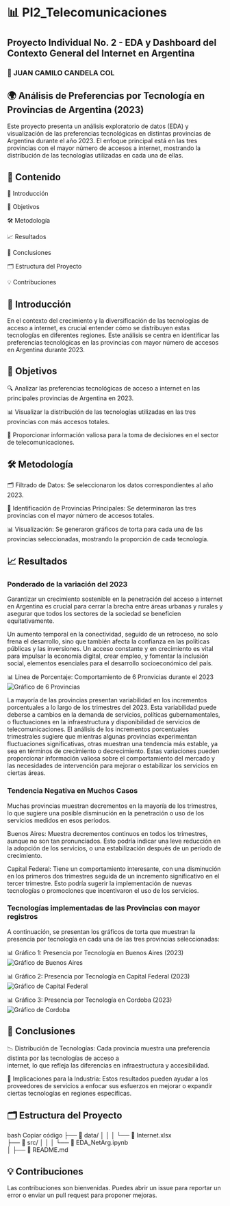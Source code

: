 # 📊 PI2_Telecomunicaciones
## Proyecto Individual No. 2 - EDA y Dashboard del Contexto General del Internet en Argentina
### 👤 JUAN CAMILO CANDELA COL

## 🌍 Análisis de Preferencias por Tecnología en Provincias de Argentina (2023)
Este proyecto presenta un análisis exploratorio de datos (EDA) y visualización de las preferencias tecnológicas en distintas provincias de Argentina durante el año 2023. El enfoque principal está en las tres provincias con el mayor número de accesos a internet, mostrando la distribución de las tecnologías utilizadas en cada una de ellas.

## 📑 Contenido

📜 Introducción

🎯 Objetivos

🛠️ Metodología

📈 Resultados

📝 Conclusiones

🗂️ Estructura del Proyecto

💡 Contribuciones


## 🌟 Introducción
En el contexto del crecimiento y la diversificación de las tecnologías de acceso a internet, es crucial entender cómo se distribuyen estas tecnologías en diferentes regiones. Este análisis se centra en identificar las preferencias tecnológicas en las provincias con mayor número de accesos en Argentina durante 2023.

## 🎯 Objetivos
  🔍 Analizar las preferencias tecnológicas de acceso a internet en las principales provincias de Argentina en 2023.
  
  📊 Visualizar la distribución de las tecnologías utilizadas en las tres provincias con más accesos totales.
  
  💼 Proporcionar información valiosa para la toma de decisiones en el sector de telecomunicaciones.
  
## 🛠️ Metodología
🗂️ Filtrado de Datos: Se seleccionaron los datos correspondientes al año 2023.

📌 Identificación de Provincias Principales: Se determinaron las tres provincias con el mayor número de accesos totales.

📊 Visualización: Se generaron gráficos de torta para cada una de las provincias seleccionadas, mostrando la proporción de cada tecnología.


## 📈 Resultados
### Ponderado de la variación del 2023
Garantizar un crecimiento sostenible en la penetración del acceso a internet en Argentina es crucial para cerrar la brecha entre áreas urbanas y rurales y asegurar que todos los sectores de la sociedad se beneficien equitativamente.

Un aumento temporal en la conectividad, seguido de un retroceso, no solo frena el desarrollo, sino que también afecta la confianza en las políticas públicas y las inversiones. Un acceso constante y en crecimiento es vital para impulsar la economía digital, crear empleo, y fomentar la inclusión social, elementos esenciales para el desarrollo socioeconómico del país.

📊 Linea de Porcentaje: Comportamiento de 6 Pronvicias durante el 2023
![Gráfico de 6 Provincias](sources/variacionPorcentual_6prov.png)

La mayoría de las provincias presentan variabilidad en los incrementos porcentuales a lo largo de los trimestres del 2023. Esta variabilidad puede deberse a cambios en la demanda de servicios, políticas gubernamentales, o fluctuaciones en la infraestructura y disponibilidad de servicios de telecomunicaciones. El análisis de los incrementos porcentuales trimestrales sugiere que mientras algunas provincias experimentan fluctuaciones significativas, otras muestran una tendencia más estable, ya sea en términos de crecimiento o decrecimiento. Estas variaciones pueden proporcionar información valiosa sobre el comportamiento del mercado y las necesidades de intervención para mejorar o estabilizar los servicios en ciertas áreas.

### Tendencia Negativa en Muchos Casos
Muchas provincias muestran decrementos en la mayoría de los trimestres, lo que sugiere una posible disminución en la penetración o uso de los servicios medidos en esos períodos.

Buenos Aires:
Muestra decrementos continuos en todos los trimestres, aunque no son tan pronunciados. Esto podría indicar una leve reducción en la adopción de los servicios, o una estabilización después de un período de crecimiento.

Capital Federal:
Tiene un comportamiento interesante, con una disminución en los primeros dos trimestres seguida de un incremento significativo en el tercer trimestre. Esto podría sugerir la implementación de nuevas tecnologías o promociones que incentivaron el uso de los servicios.


### Tecnologías implementadas de las Provincias con mayor registros

A continuación, se presentan los gráficos de torta que muestran la presencia por tecnología en cada una de las tres provincias seleccionadas:

📊 Gráfico 1: Presencia por Tecnología en Buenos Aires (2023)
![Gráfico de Buenos Aires](sources/BuenosAires_IntTec2023.png)


📊 Gráfico 2: Presencia por Tecnología en Capital Federal (2023)
![Gráfico de Capital Federal](sources/CapitalFederal__IntTec2023.png)


📊 Gráfico 3: Presencia por Tecnología en Cordoba (2023)
![Gráfico de Cordoba](sources/Cordoba__IntTec2023.png)


## 📝 Conclusiones
  📉 Distribución de Tecnologías: Cada provincia muestra una preferencia distinta por las tecnologías de acceso a   
     internet, lo que refleja las diferencias en infraestructura y accesibilidad.
  
  🔧 Implicaciones para la Industria: Estos resultados pueden ayudar a los proveedores de servicios a enfocar sus 
     esfuerzos en mejorar o expandir ciertas tecnologías en regiones específicas.
     
## 🗂️ Estructura del Proyecto
bash
Copiar código
├── 📁 data/
│   │
│   └── 📄 Internet.xlsx          
├── 📁 src/
│   │
│   └── 📄 EDA_NetArg.ipynb       
│
├── 📄 README.md                  

## 💡 Contribuciones
Las contribuciones son bienvenidas. Puedes abrir un issue para reportar un error o enviar un pull request para proponer mejoras.





